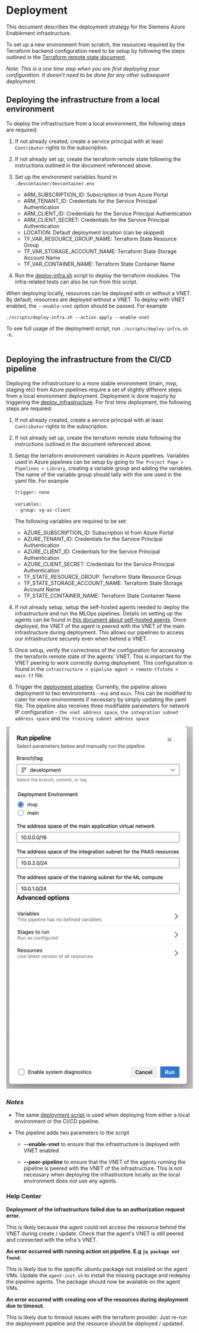 <!--
Copyright (C) 2023 Siemens AG

SPDX-License-Identifier: MIT
-->

# Deployment

This document describes the deployment strategy for the Siemens Azure Enablement infrastructure.

To set up a new environment from scratch, the resources required by the Terraform backend configuration need to be setup by following the steps outlined in the [Terraform remote state document](terraform_remote_state.md).

*Note: This is a one time step when you are first deploying your configuration. It doesn't need to be done for any other subsequent deployment*.

## Deploying the infrastructure from a local environment
To deploy the infrastructure from a local environment, the following steps are required:

1) If not already created, create a service principal with at least `Contributor` rights to the subscription.

2) If not already set up, create the terraform remote state following the instructions outlined in the document referenced above.

3) Set up the environment variables found in `.devcontainer/devcontainer.env`
    - ARM_SUBSCRIPTION_ID: Subscription id from Azure Portal
    - ARM_TENANT_ID: Credentials for the Service Principal Authentication
    - ARM_CLIENT_ID: Credentials for the Service Principal Authentication
    - ARM_CLIENT_SECRET: Credentials for the Service Principal Authentication
    - LOCATION: Default deployment location (can be skipped)
    - TF_VAR_RESOURCE_GROUP_NAME: Terraform State Resource Group
    - TF_VAR_STORAGE_ACCOUNT_NAME: Terraform State Storage Account Name
    - TF_VAR_CONTAINER_NAME: Terraform State Container Name

4) Run the [deploy-infra.sh](/scripts/deploy-infra.sh) script to deploy the terraform modules. The infra-related tests can also be run from this script.

When deploying locally, resources can be deployed with or without a VNET. By default, resources are deployed without a VNET. To deploy with VNET enabled, the `--enable-vnet` option should be passed. For example

```
./scripts/deploy-infra.sh --action apply --enable-vnet
```

To see full usage of the deployment script, run `./scripts/deploy-infra.sh -h`.<br/><br/>


## Deploying the infrastructure from the CI/CD pipeline
Deploying the infrastructure to a more stable environment (main, mvp, staging etc) from Azure pipelines require a set of slightly different steps from a local environment deployment. Deployment is done majorly by triggering the [deploy_infrastructure](/devops/pipeline/deploy_infrastructure.yml). For first time deployment, the following steps are required:

1) If not already created, create a service principal with at least `Contributor` rights to the subscription.

2) If not already set up, create the terraform remote state following the instructions outlined in the document referenced above.

3) Setup the terraform environment variables in Azure pipelines. Variables used in Azure pipelines can be setup by going to `The Project Page > Pipelines > Library`, creating a variable group and adding the variables. The name of the variable group should tally with the one used in the yaml file. For example

    ```
    trigger: none

    variables:
    - group: vg-az-client
    ```

    The following variables are required to be set:
    - AZURE_SUBSCRIPTION_ID: Subscription id from Azure Portal
    - AZURE_TENANT_ID: Credentials for the Service Principal Authentication
    - AZURE_CLIENT_ID: Credentials for the Service Principal Authentication
    - AZURE_CLIENT_SECRET: Credentials for the Service Principal Authentication
    - TF_STATE_RESOURCE_GROUP: Terraform State Resource Group
    - TF_STATE_STORAGE_ACCOUNT_NAME: Terraform State Storage Account Name
    - TF_STATE_CONTAINER_NAME: Terraform State Container Name

4) If not already setup, setup the self-hosted agents needed to deploy the infrastructure and run the MLOps pipelines. Details on setting up the agents can be found in [this document about self-hosted agents](./self_hosted_agents.md). Once deployed, the VNET of the agent is peered with the VNET of the main infrastructure during deployment. This allows our pipelines to access our infrastructure securely even when behind a VNET.

5) Once setup, verify the correctness of the configuration for accessing the terraform remote state of the agents' VNET. This is important for the VNET peering to work correctly during deployment. This configuration is found in the `infrastructure > pipeline agent > remote-tfstate > main.tf` file.

6) Trigger the [deployment pipeline](/devops/pipeline/deploy_infrastructure.yml). Currently, the pipeline allows deployment to two environments - `mvp` and `main`. This can be modified to cater for more environments if necessary by simply updating the yaml file. The pipeline also receives three modifiable parameters for network IP configuration - ```the vnet address space```, ```the integration subnet address space``` and ```the training subnet address space```

![Modifiable Parameters](./images/deploy_infra.png)


### *Notes*
- The same [deployment script](/scripts/deploy-infra.sh) is used when deploying from either a local environment or the CI/CD pipeline.

- The pipeline adds two parameters to the script
    - **--enable-vnet** to ensure that the infrastructure is deployed with VNET enabled

    - **--peer-pipeline** to ensure that the VNET of the agents running the pipeline is peered with the VNET of the infrastructure. This is not necessary when deploying the infrastructure locally as the local environment does not use any agents.


### Help Center

**Deployment of the infrastructure failed due to an authorization request error.**

This is likely because the agent could not access the resource behind the VNET during create / update. Check that the agent's VNET is still peered and connected with the infra's VNET.


**An error occurred with running action on pipeline. E.g `jq package not found`.**

This is likely due to the specific ubuntu package not installed on the agent VMs. Update the `agent-init.sh` to install the missing package and redeploy the pipeline agents. The package should now be available on the agent VMs.


**An error occurred with creating one of the resources during deployment due to timeout.**

This is likely due to timeout issues with the terraform provider. Just re-run the deployment pipeline and the resource should be deployed / updated.
